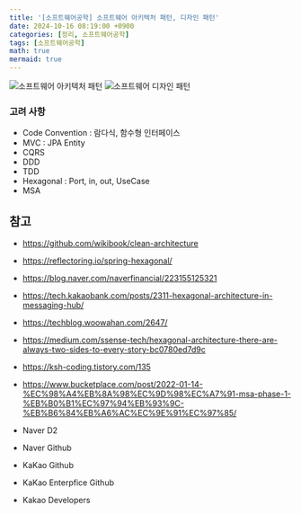 ```yaml
---
title: '[소프트웨어공학] 소프트웨어 아키텍처 패턴, 디자인 패턴'
date: 2024-10-16 08:19:00 +0900
categories: [정리, 소프트웨어공학]
tags: [소프트웨어공학]
math: true
mermaid: true
---
```


![소프트웨어 아키텍처 패턴](https://github.com/user-attachments/assets/71c34448-e130-4de4-bb4f-6cfa4523449c)
![소프트웨어 디자인 패턴](https://github.com/user-attachments/assets/475b5930-5fc0-4ee0-881b-e2cbb9df0e58)

### 고려 사항
- Code Convention : 람다식, 함수형 인터페이스
- MVC : JPA Entity
- CQRS
- DDD
- TDD
- Hexagonal : Port, in, out, UseCase
- MSA

## 참고
- https://github.com/wikibook/clean-architecture
- https://reflectoring.io/spring-hexagonal/
- https://blog.naver.com/naverfinancial/223155125321
- https://tech.kakaobank.com/posts/2311-hexagonal-architecture-in-messaging-hub/
- https://techblog.woowahan.com/2647/
- https://medium.com/ssense-tech/hexagonal-architecture-there-are-always-two-sides-to-every-story-bc0780ed7d9c
- https://ksh-coding.tistory.com/135
- https://www.bucketplace.com/post/2022-01-14-%EC%98%A4%EB%8A%98%EC%9D%98%EC%A7%91-msa-phase-1-%EB%B0%B1%EC%97%94%EB%93%9C-%EB%B6%84%EB%A6%AC%EC%9E%91%EC%97%85/

- Naver D2
- Naver Github
- KaKao Github
- KaKao Enterpfice Github
- Kakao Developers